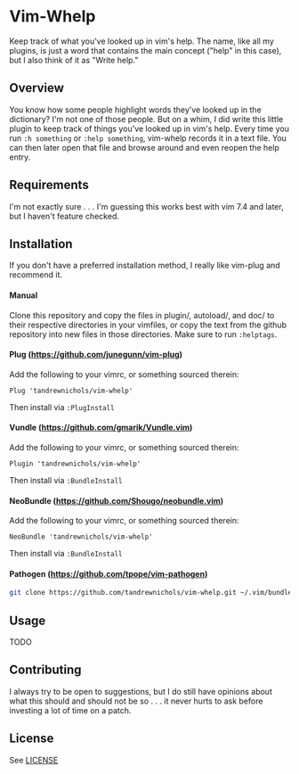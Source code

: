 # Vim-Whelp

Keep track of what you've looked up in vim's help. The name, like all my plugins, is just a word that contains the main concept ("help" in this case), but I also think of it as "Write help."

## Overview

You know how some people highlight words they've looked up in the dictionary? I'm not one of those people. But on a whim, I did write this little plugin to keep track of things you've looked up in vim's help. Every time you run `:h something` or `:help something`, vim-whelp records it in a text file. You can then later open that file and browse around and even reopen the help entry.

## Requirements

I'm not exactly sure . . . I'm guessing this works best with vim 7.4 and later, but I haven't feature checked.

## Installation

If you don't have a preferred installation method, I really like vim-plug and recommend it.

#### Manual

Clone this repository and copy the files in plugin/, autoload/, and doc/ to their respective directories in your vimfiles, or copy the text from the github repository into new files in those directories. Make sure to run `:helptags`.

#### Plug (https://github.com/junegunn/vim-plug)

Add the following to your vimrc, or something sourced therein:

```vim
Plug 'tandrewnichols/vim-whelp'
```

Then install via `:PlugInstall`

#### Vundle (https://github.com/gmarik/Vundle.vim)

Add the following to your vimrc, or something sourced therein:

```vim
Plugin 'tandrewnichols/vim-whelp'
```

Then install via `:BundleInstall`

#### NeoBundle (https://github.com/Shougo/neobundle.vim)

Add the following to your vimrc, or something sourced therein:

```vim
NeoBundle 'tandrewnichols/vim-whelp'
```

Then install via `:BundleInstall`

#### Pathogen (https://github.com/tpope/vim-pathogen)

```sh
git clone https://github.com/tandrewnichols/vim-whelp.git ~/.vim/bundle/vim-whelp
```

## Usage

TODO

## Contributing

I always try to be open to suggestions, but I do still have opinions about what this should and should not be so . . . it never hurts to ask before investing a lot of time on a patch.

## License

See [LICENSE](./LICENSE)
